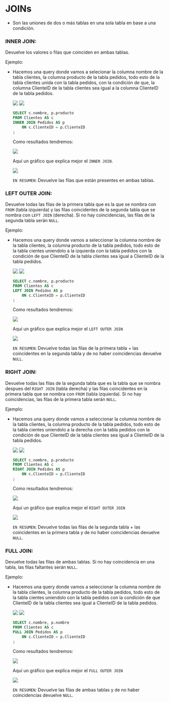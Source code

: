 # JOINs

- Son las uniones de dos o más tablas en una sola tabla en base a una condición.

### INNER JOIN:
Devuelve los valores o filas que coinciden en ambas tablas.

Ejemplo:

- Hacemos una query donde vamos a selecionar la columna nombre de la tabla clientes, la columna producto de la tabla pedidos, todo esto de la tabla clientes unida con la tabla pedidos, con la condición de que, la columna ClienteID de la tabla clientes sea igual a la columna ClienteID de la tabla pedidos.

    <img src="./src/Clientes.png">
    <img src="./src/Pedidos.png">

    ```sql
    SELECT c.nombre, p.producto
    FROM Clientes AS c
    INNER JOIN Pedidos AS p
        ON c.ClienteID = p.ClienteID
    ;
    ```

    Como resultados tendremos:

    <img src="./src/resultINNERJOIN.png">

    Aquí un gráfico que explica mejor el `INNER JOIN`.

    <img src="./src/INNERJOIN.png">

    `EN RESUMEN`: Devuelve las filas que están presentes en ambas tablas.


### LEFT OUTER JOIN:
Devuelve todas las filas de la primera tabla que es la que se nombra con `FROM` (tabla izquierda) y las filas coincidentes de la segunda tabla que se nombra con `LEFT JOIN` (derecha). Si no hay coincidencias, las filas de la segunda tabla serán `NULL`.

Ejemplo:

- Hacemos una query donde vamos a seleccionar la columna nombre de la tabla clientes, la columna producto de la tabla pedidos, todo esto de la tabla cientes uniendolo a la izquierda con la tabla pedidos con la condición de que ClienteID de la tabla clientes sea igual a ClienteID de la tabla pedidos.

    <img src="./src/Clientes.png">
    <img src="./src/Pedidos.png">

    ```sql
    SELECT c.nombre, p.producto
    FROM Clientes AS c
    LEFT JOIN Pedidos AS p
        ON c.ClienteID = p.ClienteID
    ;
    ```

    Como resultados tendremos:

    <img src="./src/resultLEFTJOIN.png">

    Aquí un gráfico que explica mejor el `LEFT OUTER JOIN`

    <img src="./src/LEFTJOIN.png">

    `EN RESUMEN`: Devuelve todas las filas de la primera tabla + las coincidentes en la segunda tabla y de no haber coincidencias devuelve `NULL`.

### RIGHT JOIN:
Devuelve todas las filas de la segunda tabla que es la tabla que se nombra despues del `RIGHT JOIN` (tabla derecha) y las filas coincidentes en la primera tabla que se nombra con `FROM` (tabla izquierda). Si no hay coincidencias, las filas de la primera tabla serán `NULL`.

Ejemplo:

- Hacemos una query donde vamos a seleccionar la columna nombre de la tabla clientes, la columna producto de la tabla pedidos, todo esto de la tabla cientes uniendolo a la derecha con la tabla pedidos con la condición de que ClienteID de la tabla clientes sea igual a ClienteID de la tabla pedidos.

    <img src="./src/Clientes.png">
    <img src="./src/Pedidos.png">

    ```sql
    SELECT c.nombre, p.producto
    FROM Clientes AS c
    RIGHT JOIN Pedidos AS p
        ON c.ClienteID = p.ClienteID
    ;
    ```

    Como resultados tendremos:

    <img src="./src/resultRIGHTJOIN.png">

    Aquí un gráfico que explica mejor el `RIGHT OUTER JOIN`

    <img src="./src/RIGHTJOIN.png">

    `EN RESUMEN`: Devuelve todas las filas de la segunda tabla + las coincidentes en la primera tabla y de no haber coincidencias devuelve `NULL`.


### FULL JOIN:
Devuelve todas las filas de ambas tablas. Si no hay coincidencia en una tabla, las filas faltantes serán `NULL`.

Ejemplo:

-  Hacemos una query donde vamos a seleccionar la columna nombre de la tabla clientes, la columna producto de la tabla pedidos, todo esto de la tabla cientes uniendolo con la tabla pedidos con la condición de que ClienteID de la tabla clientes sea igual a ClienteID de la tabla pedidos.

    <img src="./src/Clientes.png">
    <img src="./src/Pedidos.png">

    ```sql
    SELECT c.nombre, p.nombre
    FROM Clientes AS c
    FULL JOIN Pedidos AS p
        ON c.ClienteID = p.ClienteID
    ;
    ```

    Como resultados tendremos:
    
    <img src="./src/resultFULLJOIN.png">

    Aquí un gráfico que explica mejor el `FULL OUTER JOIN`

    <img src="./src/FULLJOIN.png">

    `EN RESUMEN`: Devuelve las filas de ambas tablas y de no haber coincidencias devuelve `NULL`.